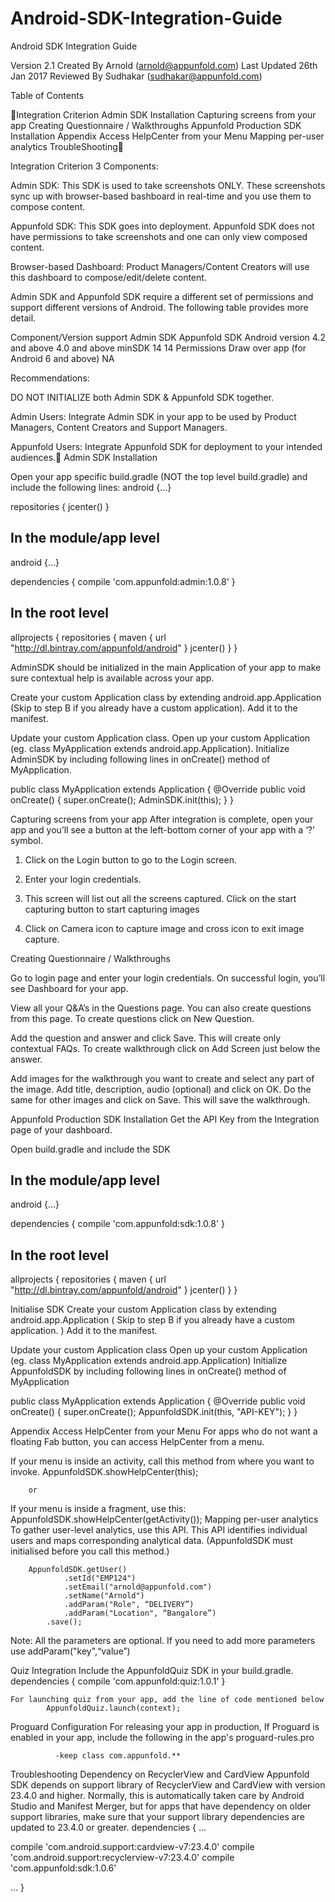 # Android-SDK-Integration-Guide


Android SDK Integration Guide










Version
2.1
Created By
Arnold (arnold@appunfold.com)
Last Updated
26th Jan 2017
Reviewed By
Sudhakar (sudhakar@appunfold.com)






Table of Contents

Integration Criterion
Admin SDK Installation
Capturing screens from your app
Creating Questionnaire / Walkthroughs
Appunfold Production SDK Installation
Appendix
Access HelpCenter from your Menu
Mapping per-user analytics
TroubleShooting



Integration Criterion
3 Components:

Admin SDK: This SDK is used to take screenshots ONLY. These screenshots sync up with browser-based bashboard in real-time and you use them to compose content.


Appunfold SDK: This SDK goes into deployment. Appunfold SDK does not have permissions to take screenshots and one can only view composed content.


Browser-based Dashboard: Product Managers/Content Creators will use this dashboard to compose/edit/delete content.



Admin SDK and Appunfold SDK require a different set of permissions and support different versions of Android. The following table provides more detail.

Component/Version support
Admin SDK
Appunfold SDK
Android version
4.2 and above
4.0 and above
minSDK
14
14
Permissions
Draw over app
(for Android 6 and above)
NA



Recommendations: 

DO NOT INITIALIZE both Admin SDK & Appunfold SDK together.


Admin Users: Integrate Admin SDK in your app to be used by Product Managers, Content Creators and Support Managers.


Appunfold Users: Integrate Appunfold SDK for deployment to your intended audiences.
Admin SDK Installation

Open your app specific build.gradle (NOT the top level build.gradle)  and include the following lines:
android {...}

repositories {
    jcenter()
}

In the module/app level
--------------------
android {...}

dependencies {
    compile 'com.appunfold:admin:1.0.8'
}


In the root level
--------------------
allprojects {
  repositories {
    maven {
        url "http://dl.bintray.com/appunfold/android" 
     }
    jcenter()
  }
}

AdminSDK should be initialized in the main Application of your app to make sure contextual help is available across your app. 

Create your custom Application class by extending android.app.Application (Skip to step B if you already have a custom application).
Add it to the manifest.

<application
   android:name="com.example.MyApplication">
</application>

Update your custom Application class.
Open up your custom Application (eg. class MyApplication extends android.app.Application).
Initialize AdminSDK by including following lines in onCreate() method of MyApplication.

public class MyApplication extends Application {
   @Override
   public void onCreate() {
       super.onCreate();
       AdminSDK.init(this);
   }
}


Capturing screens from your app
After integration is complete, open your app and you’ll see a button at the left-bottom corner of your app with a ‘?’ symbol. 



1. Click on the Login button to go to the Login screen.
2. Enter your login credentials.


3. This screen will list out all the screens captured. Click on the start capturing button to start capturing images
4. Click on Camera icon to capture image and cross icon to exit image capture.

Creating Questionnaire / Walkthroughs

Go to login page and enter your login credentials. On successful login, you’ll see Dashboard for your app.		

View all your Q&A’s in the Questions page. You can also create questions from this page. To create questions click on New Question.






Add the question and answer and click Save. This will create only contextual FAQs. To create walkthrough click on Add Screen just below the answer.

Add images for the walkthrough you want to create and select any part of the image. Add title, description, audio (optional) and click on OK. Do the same for other images and click on Save. This will save the walkthrough.
	

Appunfold Production SDK Installation
Get the API Key from the Integration page of your dashboard.

Open build.gradle and include the SDK

In the module/app level
--------------------
android {...}

dependencies {
    compile 'com.appunfold:sdk:1.0.8'
}


In the root level
--------------------
allprojects {
  repositories {
    maven {
        url "http://dl.bintray.com/appunfold/android" 
     }
    jcenter()
  }
}

Initialise SDK
Create your custom Application class by extending android.app.Application ( Skip to step B if you already have a custom application. )
Add it to the manifest.

<application
   android:name="com.example.MyApplication">
</application>

Update your custom Application class
Open up your custom Application (eg. class MyApplication extends android.app.Application)
Initialize AppunfoldSDK by including following lines in onCreate() method of MyApplication



public class MyApplication extends Application {
   @Override
   public void onCreate() {
       super.onCreate();
       AppunfoldSDK.init(this, "API-KEY"); 
   }
}











































Appendix
Access HelpCenter from your Menu
For apps who do not want a floating Fab button, you can access HelpCenter from a menu.

If your menu is inside an activity, call this method from where you want to invoke.
AppunfoldSDK.showHelpCenter(this);
		
		or

If your menu is inside a fragment, use this:
		AppunfoldSDK.showHelpCenter(getActivity());
Mapping per-user analytics
To gather user-level analytics, use this API. This API identifies individual users and maps corresponding analytical data. (AppunfoldSDK must initialised before you call this method.)

		AppunfoldSDK.getUser()
      			.setId("EMP124")
       			.setEmail("arnold@appunfold.com")
      			.setName("Arnold")
      			.addParam("Role", “DELIVERY”)
      			.addParam("Location", “Bangalore”)
			.save();

Note: All the parameters are optional. If you need to add more parameters use addParam("key",“value”)

Quiz  Integration
	Include the AppunfoldQuiz SDK in your build.gradle.
		dependencies {
    compile 'com.appunfold:quiz:1.0.1'
}

	For launching quiz from your app, add the line of code mentioned below
			AppunfoldQuiz.launch(context);
Proguard Configuration
For releasing your app in production, If Proguard is enabled in your app, include the following in the app's proguard-rules.pro

              -keep class com.appunfold.**

Troubleshooting
Dependency on RecyclerView and CardView
Appunfold SDK depends on support library of RecyclerView and CardView with version 23.4.0 and higher. Normally, this is automatically taken care by Android Studio and Manifest Merger, but for apps that have dependency on older support libraries, make sure that your support library dependencies are updated to 23.4.0 or greater.
dependencies {
   ...

   compile 'com.android.support:cardview-v7:23.4.0'
   compile 'com.android.support:recyclerview-v7:23.4.0'
   compile 'com.appunfold:sdk:1.0.6'

   ...
}

	






